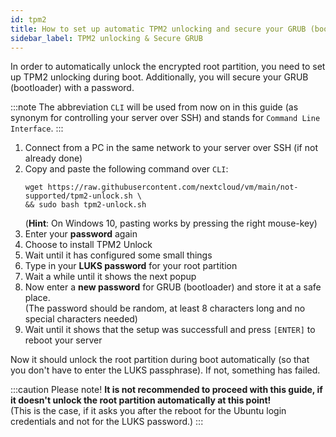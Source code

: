 ```yaml
---
id: tpm2
title: How to set up automatic TPM2 unlocking and secure your GRUB (bootloader)?
sidebar_label: TPM2 unlocking & Secure GRUB
---
```


In order to automatically unlock the encrypted root partition, you need to set up TPM2 unlocking during boot. Additionally, you will secure your GRUB (bootloader) with a password.

:::note
The abbreviation `CLI` will be used from now on in this guide (as synonym for controlling your server over SSH) and stands for `Command Line Interface`.
:::

1. Connect from a PC in the same network to your server over SSH (if not already done)
1. Copy and paste the following command over `CLI`:
    ```shell
    wget https://raw.githubusercontent.com/nextcloud/vm/main/not-supported/tpm2-unlock.sh \
    && sudo bash tpm2-unlock.sh
    ```
    (**Hint**: On Windows 10, pasting works by pressing the right mouse-key)
1. Enter your **password** again
1. Choose to install TPM2 Unlock
1. Wait until it has configured some small things
1. Type in your **LUKS password** for your root partition
1. Wait a while until it shows the next popup
1. Now enter a **new password** for GRUB (bootloader) and store it at a safe place.<br/>
(The password should be random, at least 8 characters long and no special characters needed)
1. Wait until it shows that the setup was successfull and press `[ENTER]` to reboot your server

Now it should unlock the root partition during boot automatically (so that you don't have to enter the LUKS passphrase). If not, something has failed.

:::caution Please note! 
**It is not recommended to proceed with this guide, if it doesn't unlock the root partition automatically at this point!**<br/>
(This is the case, if it asks you after the reboot for the Ubuntu login credentials and not for the LUKS password.)
:::